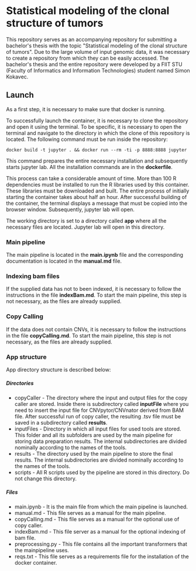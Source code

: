 # Statistical modeling of the clonal structure of tumors

This repository serves as an accompanying repository for submitting a bachelor's thesis with the topic "Statistical modeling of the clonal structure of tumors". Due to the large volume of input genomic data, it was necessary to create a repository from which they can be easily accessed. The bachelor's thesis and the entire repository were developed by a FIIT STU (Faculty of Informatics and Information Technologies) student named Simon Kokavec.



## Launch 

As a first step, it is necessary to make sure that docker is running.

To successfully launch the container, it is necessary to clone the repository and open it using the terminal. To be specific, it is necessary to open the terminal and navigate to the directory in which the clone of this repository is located. The following command must be run inside the repository:

```
docker build -t jupyter . && docker run --rm -ti -p 8888:8888 jupyter
```

This command prepares the entire necessary installation and subsequently starts jupyter lab. All the installation commands are in the **dockerfile**.

This process can take a considerable amount of time. More than 100 R dependencies must be installed to run the R libraries used by this container. These libraries must be downloaded and built. The entire process of initially starting the container takes about half an hour. After successful building of the container, the terminal displays a message that must be copied into the browser window. Subsequently,  jupyter lab will open.

The working directory is set to a directory called **app** where all the necessary files are located. Jupyter lab will open in this directory.



### Main pipeline

The main pipeline is located in the **main.ipynb** file and the corresponding documentation is located in the **manual.md** file.



### Indexing bam files

If the supplied data has not to been indexed, it is necessary to follow the instructions in the file **indexBam.md**. To start the main pipeline, this step is not necessary, as the files are already supplied.



### Copy Calling 

If the data does not contain CNVs, it is necessary to follow the instructions in the file **copyCalling.md**. To start the main pipeline, this step is not necessary, as the files are already supplied.



### App structure

App directory structure is described below:

##### Directories

- copyCaller - The directory where the input and output files for the copy caller are stored. Inside there is subdirectory called **inputFile** where you need to insert the input file for CNVpytor/CNVnator derived from BAM file. After successful run of copy caller, the resulting .tsv file must be saved in a subdirectory called **results**. 
- inputFiles - Directory in which all input files for used tools are stored. This folder and all its subfolders are used by the main pipeline for storing data preparation results. The internal subdirectories are divided nominally according to the names of the tools.
- results - The directory used by the main pipeline to store the final results. The internal subdirectories are divided nominally according to the names of the tools.
- scripts - All R scripts used by the pipeline are stored in this directory. Do not change this directory.

##### Files

- main.ipynb  - It is the main file from which the main pipeline is launched.
- manual.md - This file serves as a manual for the main pipeline.
- copyCalling.md - This file serves as a manual for the optional use of copy caller.
- indexBam.md - This file server as a manual for the optional indexing of bam file.
- preprocessing.py - This file contains all the important transformers that the mainpipeline uses.
- reqs.txt - This file serves as a requirements file for the installation of the docker container.
